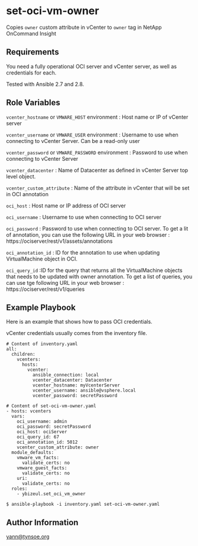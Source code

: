 set-oci-vm-owner
================

Copies `owner` custom attribute in vCenter to `owner` tag in NetApp OnCommand Insight

Requirements
------------

You need a fully operational OCI server and vCenter server, as well as credentials for each.

Tested with Ansible 2.7 and 2.8.

Role Variables
--------------

`vcenter_hostname` or `VMWARE_HOST` environment : Host name or IP of vCenter server

`vcenter_username` or `VMWARE_USER` environment : Username to use when connecting to vCenter Server. Can be a read-only user

`vcenter_password` or `VMWARE_PASSWORD` environment : Password to use when connecting to vCenter Server

`vcenter_datacenter` : Name of Datacenter as defined in vCenter Server top level object.

`vcenter_custom_attribute` : Name of the attribute in vCenter that will be set in OCI annotation

`oci_host`  : Host name or IP address of OCI server

`oci_username` : Username to use when connecting to OCI server

`oci_password` : Password to use when connecting to OCI server. To get a lit of annotation, you can use the following URL in your web browser : https://ociserver/rest/v1/assets/annotations

`oci_annotation_id` : ID for the annotation to use when updating VirtualMachine object in OCI.

`oci_query_id` :ID for the query that returns all the VirtualMachine objects that needs to be updated with owner annotation. To get a list of queries, you can use tge following URL in your web browser : https://ociserver/rest/v1/queries


Example Playbook
----------------

Here is an example that shows how to pass OCI credentials.

vCenter credentials usually comes from the inventory file.



    # Content of inventory.yaml
    all:
      children:
        vcenters:
          hosts:
            vcenter:
              ansible_connection: local
              vcenter_datacenter: Datacenter
              vcenter_hostname: myVcenterServer
              vcenter_username: ansible@vsphere.local
              vcenter_password: secretPassword

    # Content of set-oci-vm-owner.yaml
    - hosts: vcenters
      vars:
        oci_username: admin
        oci_password: secretPassword
        oci_host: ociServer
        oci_query_id: 67
        oci_annotation_id: 5012
        vcenter_custom_attribute: owner
      module_defaults:
        vmware_vm_facts:
          validate_certs: no
        vmware_guest_facts:
          validate_certs: no
        uri:
          validate_certs: no
      roles:
        - ybizeul.set_oci_vm_owner

    $ ansible-playbook -i inventory.yaml set-oci-vm-owner.yaml 



Author Information
------------------

yann@tynsoe.org